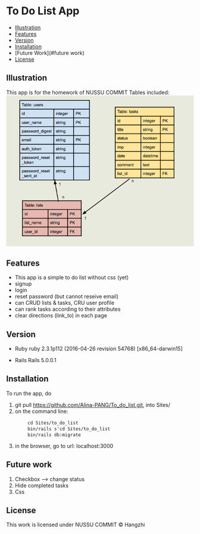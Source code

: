 # To Do List App

- [Illustration](#illustration)
- [Features](#features)
- [Version](#version)
- [Installation](#installation)
- [Future Work](#future work)
- [License](#license)

## Illustration
This app is for the homework of NUSSU COMMIT
Tables included:
<img src="schema.png">

## Features
- This app is a simple to do list without css (yet)
- signup
- login
- reset password (but cannot reseive email)
- can CRUD lists & tasks, CRU user profile
- can rank tasks according to their attributes
- clear directions (link_to) in each page

## Version
* Ruby
ruby 2.3.1p112 (2016-04-26 revision 54768) [x86_64-darwin15]

* Rails
Rails 5.0.0.1

## Installation

To run the app, do <br />
1. git pull https://github.com/Alina-PANG/To_do_list.git, into Sites/
2. on the command line:
```
        cd Sites/to_do_list
        bin/rails s'cd Sites/to_do_list
        bin/rails db:migrate
```

3. in the browser, go to url: localhost:3000


## Future work
1. Checkbox --> change status
2. Hide completed tasks
3. Css



## License
This work is licensed under NUSSU COMMIT © Hangzhi
